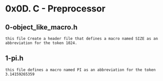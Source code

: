 # 0x0D. C - Preprocessor

## 0-object_like_macro.h
	this file Create a header file that defines a macro named SIZE as an abbreviation for the token 1024.
## 1-pi.h
	this file defines a macro named PI as an abbreviation for the token 3.14159265359
